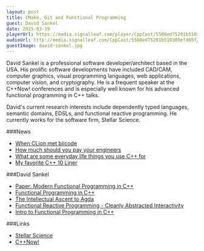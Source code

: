 ```yaml
---
layout: post
title: CMake, Git and Functional Programming
guest: David Sankel
date: 2015-03-19
playerUrl: https://media.signalleaf.com/player/CppCast/5508ed75201b510300efd65f/
audioUrl: http://media.signalleaf.com/CppCast/5508ed75201b510300efd65f/Episode4.output.mp3
guestImage: david-sankel.jpg
---
```


David Sankel is a professional software developer/architect based in the USA. His prolific software developments have included CAD/CAM, computer graphics, visual programming languages, web applications, computer vision, and cryptography. He is a frequent speaker at the C++Now! conferences and is especially well known for his advanced functional programming in C++ talks.

David's current research interests include dependently typed languages, semantic domains, EDSLs, and functional reactive programming. He currently works for the software firm, Stellar Science.

###News

 - [When CLion met biicode](http://blog.jetbrains.com/clion/2015/03/when-clion-met-biicode/)
 - [How much should you pay your engineers](http://blog.startupcompass.co/how-much-should-you-pay-your-engineers)
 - [What are some everyday life things you use C++ for](http://www.reddit.com/r/cpp/comments/2y1szo/what_are_some_everyday_life_things_you_use_c_for/)
 - [My favorite C++ 10 Liner](http://channel9.msdn.com/Events/GoingNative/2013/My-Favorite-Cpp-10-Liner)
 
###David Sankel

 - [Paper: Modern Functional Programming in C++](http://zao.se/~zao/boostcon/10/2010_presentations/thu/funccpp.pdf)
 - [Functional Programming in C++](https://www.youtube.com/watch?v=PVjaFMwV4x0)
 - [The Intellectual Ascent to Agda](https://www.youtube.com/watch?v=vy5C-mlUQ1w)
 - [Functional Reactive Programming - Cleanly Abstracted Interactivity](https://www.youtube.com/watch?v=tyaYLGQSr4g)
 - [Intro to Functional Programming in C++](https://www.youtube.com/watch?v=uHFUpFhWGJs)
 
###Links
 
 - [Stellar Science](http://www.stellarscience.com/)
 - [C++Now!](http://cppnow.org/)
